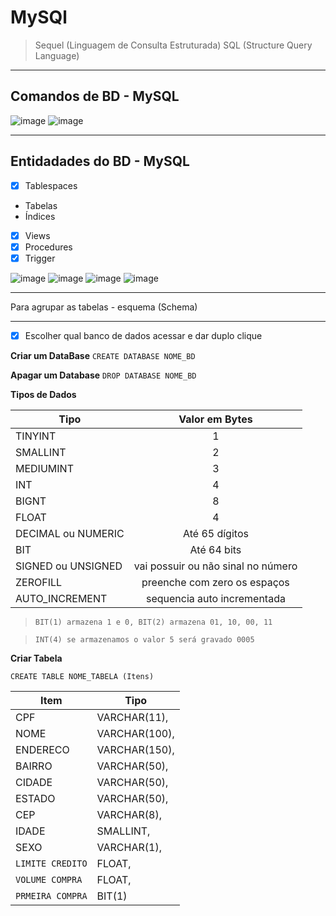 # MySQl

> Sequel (Linguagem de Consulta Estruturada)
> SQL (Structure Query Language)

_______

## Comandos de BD - MySQL 


![image](https://user-images.githubusercontent.com/108991648/194775988-0e6fb3c7-1200-4b06-bdc8-ccdd186e839c.png)
![image](https://user-images.githubusercontent.com/108991648/194776037-5522c0ba-3e4b-4c58-9ef0-1320da53777b.png)

___

## Entidadades do BD - MySQL

- [x] Tablespaces
 - Tabelas
 - Índices
- [x] Views
- [x] Procedures
- [x] Trigger 

![image](https://user-images.githubusercontent.com/108991648/194883439-094cabf9-33fb-46b8-a510-9db74541a0b2.png)
![image](https://user-images.githubusercontent.com/108991648/194883490-41eb2d98-6cb4-4399-bfbf-6d6a1b0a1647.png)
![image](https://user-images.githubusercontent.com/108991648/194883560-ab1f3353-bcdd-4185-8e83-a011d5a951e8.png)
![image](https://user-images.githubusercontent.com/108991648/194883659-f917ba0c-046b-4854-ab71-4aafbb37b75e.png)


_________

Para agrupar as tabelas - esquema (Schema)

_____

- [X] Escolher qual banco de dados acessar e dar duplo clique

**Criar um DataBase**
`CREATE DATABASE NOME_BD`

**Apagar um Database**
`DROP DATABASE NOME_BD`

**Tipos de Dados**

Tipo | Valor em Bytes 
-|:-:
TINYINT | 1
SMALLINT | 2
MEDIUMINT| 3
INT | 4
BIGNT | 8
FLOAT |  4
DECIMAL ou NUMERIC | Até 65 dígitos
BIT | Até 64 bits
SIGNED ou UNSIGNED | vai possuir ou não sinal no número
ZEROFILL | preenche com zero os espaços
AUTO_INCREMENT | sequencia auto incrementada

>`BIT(1) armazena 1 e 0, BIT(2) armazena 01, 10, 00, 11`

> `INT(4) se armazenamos o valor 5 será gravado 0005`

**Criar Tabela**

`CREATE TABLE NOME_TABELA (Itens)`

Item|Tipo
-|-
CPF|VARCHAR(11),
NOME| VARCHAR(100),
ENDERECO| VARCHAR(150),
BAIRRO| VARCHAR(50),
CIDADE| VARCHAR(50),
ESTADO| VARCHAR(50),
CEP| VARCHAR(8),
IDADE| SMALLINT,
SEXO| VARCHAR(1),
`LIMITE CREDITO`| FLOAT,
`VOLUME COMPRA`| FLOAT,
`PRMEIRA COMPRA`|BIT(1)



